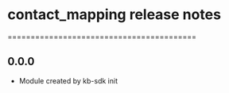 # contact_mapping release notes
=========================================

0.0.0
-----
* Module created by kb-sdk init
